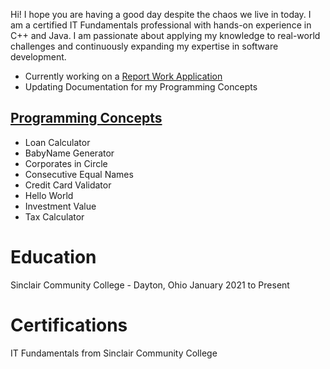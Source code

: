 Hi! I hope you are having a good day despite the chaos we live in today. I am a certified IT Fundamentals professional with hands-on experience in C++ and Java. I am passionate about applying my knowledge to real-world challenges and continuously expanding my expertise in software development.

* Currently working on a [Report Work Application](https://github.com/curtispfoster/ReportWorkApp)
* Updating Documentation for my Programming Concepts

## [Programming Concepts](https://github.com/curtispfoster/Programming-Concepts)
* Loan Calculator
* BabyName Generator
* Corporates in Circle
* Consecutive Equal Names
* Credit Card Validator
* Hello World
* Investment Value
* Tax Calculator
  
# Education
Sinclair Community College - Dayton, Ohio
January 2021 to Present
  
# Certifications
IT Fundamentals from Sinclair Community College
<!--
**curtispfoster/curtispfoster** is a ✨ _special_ ✨ repository because its `README.md` (this file) appears on your GitHub profile.

Here are some ideas to get you started:

- 🔭 I’m currently working on ...
- 🌱 I’m currently learning ...
- 👯 I’m looking to collaborate on ...
- 🤔 I’m looking for help with ...
- 💬 Ask me about ...
- 📫 How to reach me: ...
- 😄 Pronouns: ...
- ⚡ Fun fact: ...
-->
